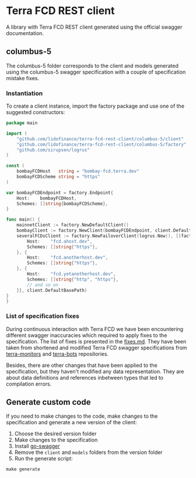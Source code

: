 # Terra FCD REST client

A library with Terra FCD REST client generated using the official swagger documentation.

## columbus-5

The columbus-5 folder corresponds to the client and models generated using the columbus-5 swagger specification with a couple of specification mistake fixes.

### Instantiation

To create a client instance, import the factory package and use one of the suggested constructors:
```go
package main

import (
	"github.com/lidofinance/terra-fcd-rest-client/columbus-5/client"
	"github.com/lidofinance/terra-fcd-rest-client/columbus-5/factory"
	"github.com/sirupsen/logrus"
)

const (
	bombayFCDHost   string = "bombay-fcd.terra.dev"
	bombayFCDScheme string = "https"
)

var bombayFCDEndpoint = factory.Endpoint{
	Host:    bombayFCDHost,
	Schemes: []string{bombayFCDScheme},
}

func main() {
	mainnetClient := factory.NewDefaultClient()
	bombayClient := factory.NewClient(bombayFCDEndpoint, client.DefaultBasePath)
	severalFCDsClient := factory.NewFailoverClient(logrus.New(), []factory.Endpoint{{
		Host:    "fcd.ahost.dev",
		Schemes: []string{"https"},
	}, {
		Host:    "fcd.anotherhost.dev",
		Schemes: []string{"https"},
	}, {
		Host:    "fcd.yetanotherhost.dev",
		Schemes: []string{"http", "https"},
		// and so on
	}}, client.DefaultBasePath)
}
}
```

### List of specification fixes

During continuous interaction with Terra FCD we have been encountering different swagger inaccuracies which required to apply fixes to the specification. The list of fixes is presented in the [fixes.md](https://github.com/lidofinance/terra-fcd-rest-client/blob/master/fixes.md). They have been taken from shortened and modified Terra FCD swagger specifications from [terra-monitors](https://github.com/lidofinance/terra-monitors) and [terra-bots](https://github.com/lidofinance/terra-bots) repositories.

Besides, there are other changes that have been applied to the specification, but they haven't modified any data representation. They are about data definitions and references inbetween types that led to compilation errors.

## Generate custom code

If you need to make changes to the code, make changes to the specification and generate a new version of the client:
1. Choose the desired version folder
2. Make changes to the specification
3. Install [go-swagger](https://github.com/go-swagger/go-swagger)
4. Remove the `client` and `models` folders from the version folder
5. Run the generate script:
```
make generate
```
